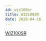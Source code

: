 ```yaml
---
id: wiz100sr
title: WIZ100SR
date: 2020-04-16
---
```


[WIZ100SR](http://www.wiznet.io/product-item/wiz100sr/)
